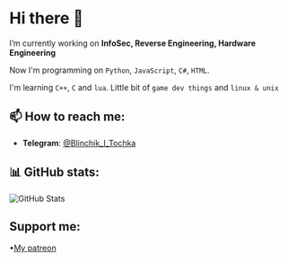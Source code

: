# Hi there 👋

I’m currently working on **InfoSec, Reverse Engineering, Hardware Engineering**

Now I'm programming on `Python`, `JavaScript`, `C#`, `HTML`.

I'm learning `C++`, `C` and `lua`.
Little bit of `game dev things` and `linux & unix`

## 📫 How to reach me:
- **Telegram**: [@Blinchik_I_Tochka](https://t.me/@Blinchik_I_Tochka)

## 📊 GitHub stats:
![GitHub Stats](https://github-readme-stats.vercel.app/api?username=DeepBlackHole&show_icons=true&theme=radical)

## Support me:
•[My patreon](https://www.patreon.com/c/DeepBlackHole/membership)


